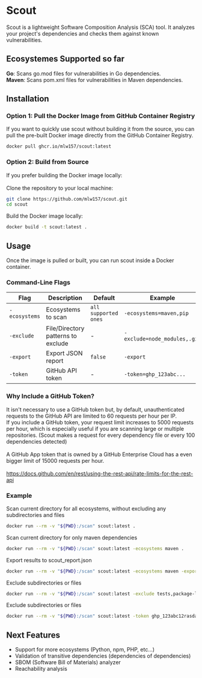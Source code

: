 # Scout

Scout is a lightweight Software Composition Analysis (SCA) tool. It analyzes your project's dependencies and checks them against known vulnerabilities.

## Ecosystemes Supported so far

**Go**: Scans go.mod files for vulnerabilities in Go dependencies.<br/>
**Maven**: Scans pom.xml files for vulnerabilities in Maven dependencies.

## Installation
### Option 1: Pull the Docker Image from GitHub Container Registry

If you want to quickly use scout without building it from the source, you can pull the pre-built Docker image directly from the GitHub Container Registry.

```bash
docker pull ghcr.io/mlw157/scout:latest
```

### Option 2: Build from Source

If you prefer building the Docker image locally: <br/>
<br/>
Clone the repository to your local machine:
```bash
git clone https://github.com/mlw157/scout.git
cd scout
```
Build the Docker image locally:
```bash
docker build -t scout:latest .
```
## Usage
Once the image is pulled or built, you can run scout inside a Docker container.
### Command-Line Flags

| Flag | Description | Default | Example |
| --- | --- | --- | --- |
| `-ecosystems` | Ecosystems to scan | `all supported ones` | `-ecosystems=maven,pip` |
| `-exclude` | File/Directory patterns to exclude | - | `-exclude=node_modules,.git` |
| `-export` | Export JSON report | `false` | `-export` |
| `-token` | GitHub API token | - | `-token=ghp_123abc...` |
### Why Include a GitHub Token?

It isn't necessary to use a GitHub token but, by default, unauthenticated requests to the GitHub API are limited to 60 requests per hour per IP. <br/>
If you include a GitHub token, your request limit increases to 5000 requests per hour, which is especially useful if you are scanning large or multiple repositories. (Scout makes a request for every dependency file or every 100 dependencies detected) <br/>
<br/>
A GitHub App token that is owned by a GitHub Enterprise Cloud has a even bigger limit of 15000 requests per hour.<br/>
<br/>
https://docs.github.com/en/rest/using-the-rest-api/rate-limits-for-the-rest-api

### Example
Scan current directory for all ecosystems, without excluding any subdirectories and files
```bash
docker run --rm -v "${PWD}:/scan" scout:latest .
```
Scan current directory for only maven dependencies
```bash
docker run --rm -v "${PWD}:/scan" scout:latest -ecosystems maven .
```
Export results to scout_report.json
```bash
docker run --rm -v "${PWD}:/scan" scout:latest -ecosystems maven -export .
```
Exclude subdirectories or files
```bash
docker run --rm -v "${PWD}:/scan" scout:latest -exclude tests,package-lock.json .
```
Exclude subdirectories or files
```bash
docker run --rm -v "${PWD}:/scan" scout:latest -token ghp_123abc12rasdasdsa .
```

## Next Features

- Support for more ecosystems (Python, npm, PHP, etc...)  
- Validation of transitive dependencies (dependencies of dependencies)  
- SBOM (Software Bill of Materials) analyzer  
- Reachability analysis


